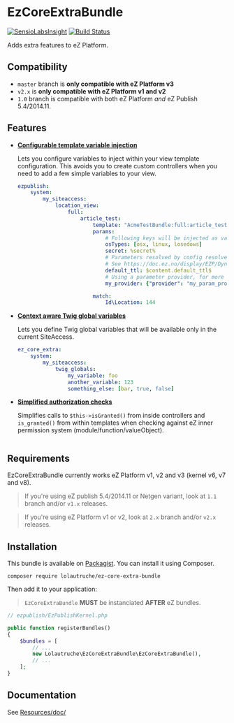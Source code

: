 # EzCoreExtraBundle

[![SensioLabsInsight](https://insight.sensiolabs.com/projects/4c330566-a5a9-45c1-82a5-00d781f355a0/mini.png)](https://insight.sensiolabs.com/projects/4c330566-a5a9-45c1-82a5-00d781f355a0)
[![Build Status](https://travis-ci.org/lolautruche/EzCoreExtraBundle.svg)](http://travis-ci.org/lolautruche/EzCoreExtraBundle)

Adds extra features to eZ Platform.

## Compatibility
* `master` branch is **only compatible with eZ Platform v3**
* `v2.x` is **only compatible with eZ Platform v1 and v2**
* `1.0` branch is compatible with both eZ Platform *and* eZ Publish 5.4/2014.11.

## Features
* **[Configurable template variable injection](Resources/doc/template_variables_injection.md)**

  Lets you configure variables to inject within your view template configuration.
  This avoids you to create custom controllers when you need to add a few simple variables to your view.

  ```yaml
  ezpublish:
      system:
          my_siteaccess:
              location_view:
                  full:
                      article_test:
                          template: "AcmeTestBundle:full:article_test.html.twig"
                          params:
                              # Following keys will be injected as variables into configured template
                              osTypes: [osx, linux, losedows]
                              secret: %secret%
                              # Parameters resolved by config resolver
                              # See https://doc.ez.no/display/EZP/Dynamic+settings+injection
                              default_ttl: $content.default_ttl$
                              # Using a parameter provider, for more complex usecases.
                              my_provider: {"provider": "my_param_provider"}

                          match:
                              Id\Location: 144
  ```

* **[Context aware Twig global variables](Resources/doc/template_variables_injection.md)**

  Lets you define Twig global variables that will be available only in the current SiteAccess.

  ```yaml
  ez_core_extra:
      system:
          my_siteaccess:
              twig_globals:
                  my_variable: foo
                  another_variable: 123
                  something_else: [bar, true, false]
  ```

* **[Simplified authorization checks](Resources/doc/simplified_auth_checks.md)**

  Simplifies calls to `$this->isGranted()` from inside controllers and `is_granted()` from within templates when checking
  against eZ inner permission system (module/function/valueObject).

  ```

## Requirements
EzCoreExtraBundle currently works eZ Platform v1, v2 and v3 (kernel v6, v7 and v8).

> If you're using eZ publish 5.4/2014.11 or Netgen variant, look at `1.1` branch and/or `v1.x` releases.

> If you're using eZ Platform v1 or v2, look at `2.x` branch and/or `v2.x` releases.

## Installation
This bundle is available on [Packagist](https://packagist.org/packages/lolautruche/ez-core-extra-bundle).
You can install it using Composer.

```
composer require lolautruche/ez-core-extra-bundle
```

Then add it to your application:

> `EzCoreExtraBundle` **MUST** be instanciated **AFTER** eZ bundles.

```php
// ezpublish/EzPublishKernel.php

public function registerBundles()
{
    $bundles = [
        // ...
        new Lolautruche\EzCoreExtraBundle\EzCoreExtraBundle(),
        // ...
    ];
}
```

## Documentation
See [Resources/doc/](Resources/doc)
